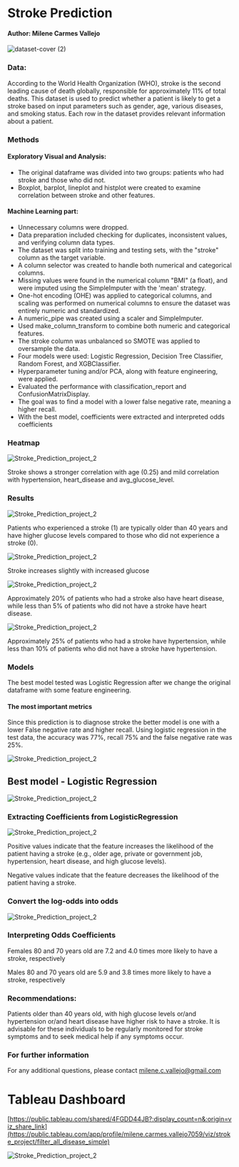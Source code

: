 # Stroke Prediction 
#### Author: Milene Carmes Vallejo


![dataset-cover (2)](https://user-images.githubusercontent.com/112773242/203482910-40b46c69-0c62-4bee-802e-4a0d89acdca2.jpg)




### Data:

According to the World Health Organization (WHO), stroke is the second leading cause of death globally, responsible for approximately 11% of total deaths. This dataset is used to predict whether a patient is likely to get a stroke based on input parameters such as gender, age, various diseases, and smoking status. Each row in the dataset provides relevant information about a patient.

### Methods

#### Exploratory Visual and Analysis: 

- The original dataframe was divided into two groups: patients who had stroke and those who did not. 
- Boxplot, barplot, lineplot and histplot were created to examine correlation between stroke and other features. 

#### Machine Learning part: 
- Unnecessary columns were dropped.
- Data preparation included checking for duplicates, inconsistent values, and verifying column data types. 
- The dataset was split into training and testing sets, with the "stroke" column as the target variable.
- A column selector was created to handle both numerical and categorical columns.
- Missing values were found in the numerical column "BMI" (a float), and were imputed using the SimpleImputer with the 'mean' strategy.
- One-hot encoding (OHE) was applied to categorical columns, and scaling was performed on numerical columns to ensure the dataset was entirely numeric and standardized.
- A numeric_pipe was created using a scaler and SimpleImputer. 
- Used make_column_transform to combine both numeric and categorical features.
- The stroke column was unbalanced so SMOTE was applied to oversample the data.
- Four models were used: Logistic Regression, Decision Tree Classifier, Random Forest, and XGBClassifier.
- Hyperparameter tuning and/or PCA, along with feature engineering, were applied.
- Evaluated the performance with classification_report and ConfusionMatrixDisplay.
- The goal was to find a model with a lower false negative rate, meaning a higher recall.
- With the best model, coefficients were extracted and interpreted odds coefficients
 
 
 ### Heatmap
 
 ![Stroke_Prediction_project_2](heat_map.png)
 
  Stroke shows a stronger correlation with age (0.25) and mild correlation with hypertension, heart_disease and avg_glucose_level.
 

### Results


![Stroke_Prediction_project_2](age.png)


Patients who experienced a stroke (1) are typically older than 40 years and have higher glucose levels compared to those who did not experience a stroke (0).

![Stroke_Prediction_project_2](glucose.png)


Stroke increases slightly with increased glucose

![Stroke_Prediction_project_2](heart.png)


Approximately 20% of patients who had a stroke also have heart disease, while less than 5% of patients who did not have a stroke have heart disease.



![Stroke_Prediction_project_2](hypertension.png)

Approximately 25% of patients who had a stroke have hypertension, while less than 10% of patients who did not have a stroke have hypertension.



### Models
The best model tested was Logistic Regression after we change the original dataframe with some feature engineering. 

#### The most important metrics

Since this prediction is to diagnose stroke the better model is one with a lower False negative rate and higher recall. Using logistic regression in the test data, the accuracy was 77%, recall 75% and the false negative rate was 25%. 

![Stroke_Prediction_project_2](all_model.png)

## Best model - Logistic Regression

![Stroke_Prediction_project_2](display.png)


### Extracting Coefficients from LogisticRegression
![Stroke_Prediction_project_2](coeff.png)

Positive values indicate that the feature increases the likelihood of the patient having a stroke (e.g., older age, private or government job, hypertension, heart disease, and high glucose levels).

Negative values indicate that the feature decreases the likelihood of the patient having a stroke.

### Convert the log-odds into odds
![Stroke_Prediction_project_2](coeff_odds.png)

### Interpreting Odds Coefficients
Females 80 and 70 years old are 7.2 and 4.0 times more likely to have a stroke, respectively

Males 80 and 70 years old are 5.9 and 3.8 times more likely to have a stroke, respectively


### Recommendations:
Patients older than 40 years old, with high glucose levels or/and hypertension or/and heart disease have higher risk to have a stroke. It is advisable for these individuals to be regularly monitored for stroke symptoms and to seek medical help if any symptoms occur.

  
### For further information
For any additional questions, please contact milene.c.vallejo@gmail.com

# Tableau Dashboard

[https://public.tableau.com/shared/4FGDD44JB?:display_count=n&:origin=viz_share_link](https://public.tableau.com/app/profile/milene.carmes.vallejo7059/viz/stroke_project/filter_all_disease_simple)

![Stroke_Prediction_project_2](dashboard_stroke.png) 




